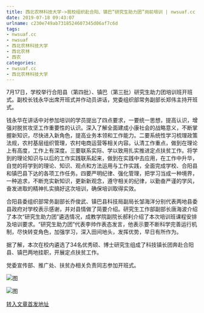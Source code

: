 ```yaml
---
title: 西北农林科技大学->我校组织赴合阳、镇巴“研究生助力团”岗前培训 | nwsuaf.cc
date: 2019-07-18 09:43:07
urlname: c230e749ab7318524607345d06af7c6d
tags: 
- nwsuaf.cc
- nwsuaf
- 西北农林科技大学
- 西北农林
- 西农
categories:
- nwsuaf.cc
- 西北农林科技大学
---
```



7月17日，学校举行合阳县（第四批）、镇巴（第三批）研究生助力团培训班开班式。副校长钱永华出席开班式并作动员讲话，党委组织部常务副部长郑伟主持开班式。

钱永华在讲话中对参加培训的学员提出了四点要求，一要统一思想，提高认识，增强对脱贫攻坚工作重要性的认识。深入了解全面建成小康社会的战略意义，不断掌握新知识，尽快进入新角色，提高业务本领和工作能力。二要系统性学习梳理政策法规，农村基层组织管理，农村电商运营等相关内容。认清工作重点，做到在理论上有高度，工作上有深度。三要联系实际、学以致用扎实推进定点扶贫工作。将学到的理论知识与以后的工作实践联系起来，做到在实践中去应用，在工作中升华，自觉的将学到的理论、知识、观点和方法运用与工作实践，全面完成学校、合阳县和镇巴县下达的各项工作任务。四要严明纪律、强化管理，把学习当成一种境界，一种追求，不断充实新知识，更新新观念，遵守相关的纪律，以勤奋严谨的学风，奋发进取的精神扎实搞好这次培训，确保培训取得实效。

合阳县委组织部常务副部长乔俊武、镇巴县科技局副局长邹海洋分别代表两地县委县政府对学校表示感谢，并对县情做了简要介绍。研究生工作部副部长唐海波介绍了本次“研究生助力团”遴选情况，成教学院副院长郝利介绍了本次培训班课程安排及培训要求。“研究生助力团”代表李帅作表态发言，他表示要不断科学完善运行机制，尽快转变角色，加强学习，深入田间地头，发挥优势，早日有所作为。

据了解，本次在校内遴选了34名优秀硕、博士研究生组成了科技镇长团奔赴合阳县、镇巴两地挂职，开展定点扶贫工作。

党委宣传部、推广处、扶贫办相关负责同志参加开班式。



![图](https://news.nwsuaf.edu.cn/images/content/2019-07/20190718091636808864.jpg)

![图](https://news.nwsuaf.edu.cn/images/content/2019-07/20190718091609596794.jpg)

[转入文章首发地址](https://news.nwsuaf.edu.cn/xnxw/91031.htm)